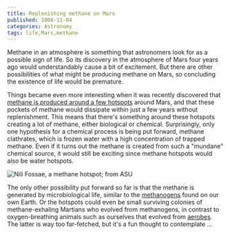 ```yaml
---
title: Replenishing methane on Mars
published: 2008-11-04
categories: Astronomy
tags: life,Mars,methane
---
```


Methane in an atmosphere is something that astronomers look for as a possible sign of
life.  So its discovery in the atmosphere of Mars four years ago would understandably
cause a bit of excitement.  But there are other possibilities of what might be producing
methane on Mars, so concluding the existence of life would be premature.

<!--more-->

Things became even more interesting when it was recently discovered that <a
href="https://www.universetoday.com/20598/mars-methane-mystery-still-beckons/">methane is
produced around a few hotspots</a> around Mars, and that these pockets of methane would
dissipate within just a few years without replenishment.  This means that there's
something around these hotspots creating a lot of methane, either biological or chemical.
Surprisingly, only one hypothesis for a chemical process is being put forward, methane
clathrates, which is frozen water with a high concentration of trapped methane.  Even if
it turns out the methane is created from such a "mundane" chemical source, it would still
be exciting since methane hotspots would also be water hotspots.

![Nili Fossae, a methane hotspot; from [ASU](https://themis.mars.asu.edu/feature/29)](nili-fossae.jpg)

The only other possibility put forward so far is that the methane is generated by
microbiological life, similar to the <a
href="https://www.daviddarling.info/encyclopedia/M/methanogen.html">methanogens</a> found
on our own Earth.  Or the hotspots could even be small surviving colonies of
methane-exhaling Martians who evolved from methanogens, in contrast to oxygen-breathing
animals such as ourselves that evolved from <a
href="https://en.wikipedia.org/wiki/Aerobic_organism">aerobes</a>.  The latter is way too
far-fetched, but it's a fun thought to contemplate ...
